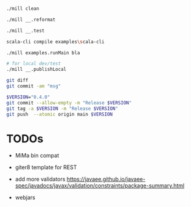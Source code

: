
```sh

./mill clean

./mill __.reformat

./mill __.test

scala-cli compile examples\scala-cli

./mill examples.runMain bla

# for local dev/test
./mill __.publishLocal

git diff
git commit -am "msg"

$VERSION="0.4.0"
git commit --allow-empty -m "Release $VERSION"
git tag -a $VERSION -m "Release $VERSION"
git push  --atomic origin main $VERSION


```

# TODOs

- MiMa bin compat

- giter8 template for REST
- add more validators https://javaee.github.io/javaee-spec/javadocs/javax/validation/constraints/package-summary.html
- webjars
